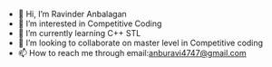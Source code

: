 - 👋 Hi, I’m Ravinder Anbalagan
- 👀 I’m interested in Competitive Coding
- 🌱 I’m currently learning C++ STL
- 💞️ I’m looking to collaborate on master level in Competitive coding 
- 📫 How to reach me through email:anburavi4747@gmail.com

<!---
RavinderCoder/RavinderCoder is a ✨ special ✨ repository because its `README.md` (this file) appears on your GitHub profile.
You can click the Preview link to take a look at your changes.
--->
